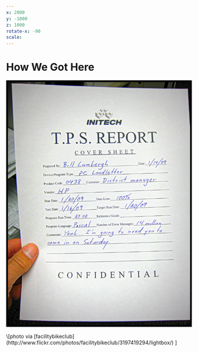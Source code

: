 ```yaml
---
x: 2000
y: -1000
z: 1000
rotate-x: -90
scale:
---
```


# How We Got Here

![TPS Report](img/tps-report.jpeg)

<div class="photo-credit" markdown="1">
	\[photo via [facilitybikeclub](http://www.flickr.com/photos/facilitybikeclub/3197419294/lightbox/) ]
</div>